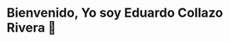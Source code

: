 # Bienvenido, Yo soy Eduardo Collazo Rivera :wave:
<!--[![bg][banner]][website]-->

<!--
**EduardoCollazoR/EduardoCollazoR** is a ✨ _special_ ✨ repository because its `README.md` (this file) appears on your GitHub profile.

Here are some ideas to get you started:

- 🔭 I’m currently working on ...
- 🌱 I’m currently learning ...
- 👯 I’m looking to collaborate on ...
- 🤔 I’m looking for help with ...
- 💬 Ask me about ...
- 📫 How to reach me: ...
- 😄 Pronouns: ...
- ⚡ Fun fact: ...
-->
<!--[banner]: https://github.com/EduardoCollazoR/EduardoCollazoR/blob/master/banner.png
[website]: https://eduardocr-portafolio.web.app/-->
